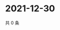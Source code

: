 # 2021-12-30

共 0 条

<!-- BEGIN WEIBO -->
<!-- 最后更新时间 Thu Dec 30 2021 09:59:15 GMT+0800 (China Standard Time) -->

<!-- END WEIBO -->
